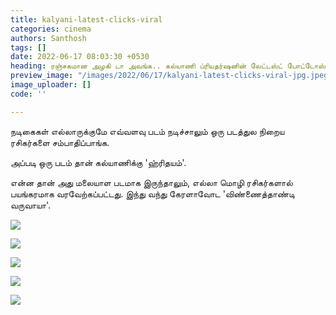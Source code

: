 ```yaml
---
title: kalyani-latest-clicks-viral
categories: cinema
authors: Santhosh
tags: []
date: 2022-06-17 08:03:30 +0530
heading: ரஞ்சகமான அழகி டா அவங்க.. கல்யாணி ப்ரியதர்ஷனின் லேட்டஸ்ட் போட்டோஸ் ட்ரெண்டிங்..!
preview_image: "/images/2022/06/17/kalyani-latest-clicks-viral-jpg.jpeg"
image_uploader: []
code: ''

---
```


நடிகைகள் எல்லாருக்குமே எவ்வளவு படம் நடிச்சாலும் ஒரு படத்துல நிறைய ரசிகர்களை சம்பாதிப்பாங்க.

அப்படி ஒரு படம் தான் கல்யாணிக்கு 'ஹ்ரிதயம்'.

என்ன தான் அது மலையாள படமாக இருந்தாலும், எல்லா மொழி ரசிகர்களால் பயங்கரமாக வரவேற்கப்பட்டது. இந்து வந்து கேரளாவோட 'விண்ணைத்தாண்டி வருவாயா'.

![](/images/2022/06/17/kalyani-pri-2-jpg.jpeg)

![](/images/2022/06/17/kalyani-pri-1-jpg.jpeg)

![](/images/2022/06/17/kalyani-pri-3-jpg.jpeg)

![](/images/2022/06/17/kalyani-pri-5-jpg.jpeg)

![](/images/2022/06/17/kalyani-pri-4-jpg.jpeg)
